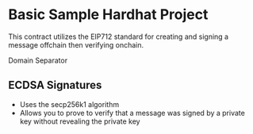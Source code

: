 # Basic Sample Hardhat Project

This contract utilizes the EIP712 standard for creating and signing a message offchain then verifying onchain. 

Domain Separator 

## ECDSA Signatures

- Uses the secp256k1 algorithm
- Allows you to prove to verify that a message was signed by a private key without revealing the private key

